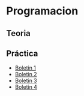 # Programacion

## Teoria 
   
## Práctica
  - [Boletin 1][boletin1]
  - [Boletin 2][boletin2]
  - [Boletin 3][boletin3]
  - [Boletin 4][boletin4]

[boletin1]:https://github.com/alvarojimeenez/Programacion/blob/master/Programaci%C3%B3n/Boletin1.py
[boletin2]:https://github.com/alvarojimeenez/Programacion/blob/master/Programaci%C3%B3n/Boletin2.py
[boletin3]:https://github.com/alvarojimeenez/Programacion/blob/master/Programaci%C3%B3n/Boletin3.py
[boletin4]:https://github.com/alvarojimeenez/Programacion/blob/master/Programaci%C3%B3n/Boletin4.py
[boletin5]:
[boletin6]:
[boletin7]:
[funciones]:

